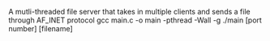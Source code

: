 A mutli-threaded file server that takes in multiple clients and sends a file through AF_INET protocol
gcc main.c -o main -pthread -Wall -g 
./main [port number] [filename]
